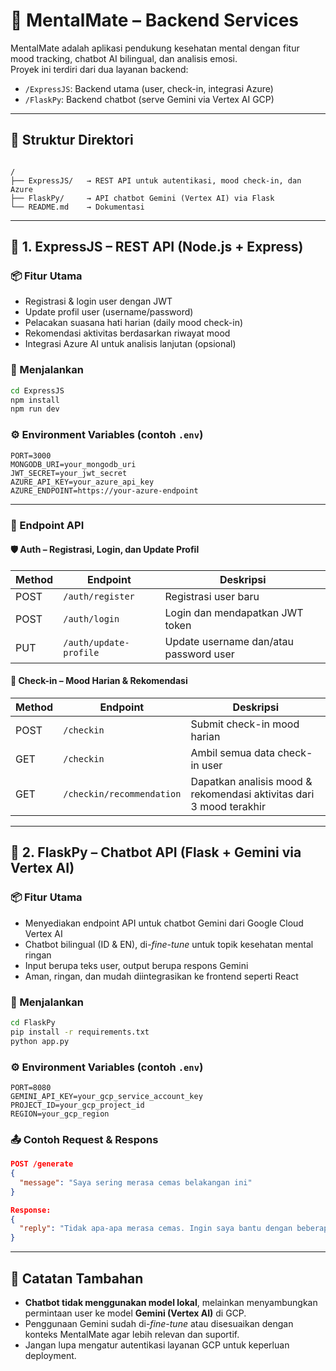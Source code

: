 # 🧠 MentalMate – Backend Services

MentalMate adalah aplikasi pendukung kesehatan mental dengan fitur mood tracking, chatbot AI bilingual, dan analisis emosi.  
Proyek ini terdiri dari dua layanan backend:

- `/ExpressJS`: Backend utama (user, check-in, integrasi Azure)
- `/FlaskPy`: Backend chatbot (serve Gemini via Vertex AI GCP)

---

## 📁 Struktur Direktori

```

/
├── ExpressJS/   → REST API untuk autentikasi, mood check-in, dan Azure
├── FlaskPy/     → API chatbot Gemini (Vertex AI) via Flask
└── README.md    → Dokumentasi

````

---

## 🔧 1. ExpressJS – REST API (Node.js + Express)

### 📦 Fitur Utama
- Registrasi & login user dengan JWT
- Update profil user (username/password)
- Pelacakan suasana hati harian (daily mood check-in)
- Rekomendasi aktivitas berdasarkan riwayat mood
- Integrasi Azure AI untuk analisis lanjutan (opsional)

### 🚀 Menjalankan

```bash
cd ExpressJS
npm install
npm run dev
````

### ⚙️ Environment Variables (contoh `.env`)

```env
PORT=3000
MONGODB_URI=your_mongodb_uri
JWT_SECRET=your_jwt_secret
AZURE_API_KEY=your_azure_api_key
AZURE_ENDPOINT=https://your-azure-endpoint
```

---

### 📮 Endpoint API

#### 🛡️ Auth – Registrasi, Login, dan Update Profil

| Method | Endpoint               | Deskripsi                              |
| ------ | ---------------------- | -------------------------------------- |
| POST   | `/auth/register`       | Registrasi user baru                   |
| POST   | `/auth/login`          | Login dan mendapatkan JWT token        |
| PUT    | `/auth/update-profile` | Update username dan/atau password user |

#### 📆 Check-in – Mood Harian & Rekomendasi

| Method | Endpoint                  | Deskripsi                                                           |
| ------ | ------------------------- | ------------------------------------------------------------------- |
| POST   | `/checkin`                | Submit check-in mood harian                                         |
| GET    | `/checkin`                | Ambil semua data check-in user                                      |
| GET    | `/checkin/recommendation` | Dapatkan analisis mood & rekomendasi aktivitas dari 3 mood terakhir |

---

## 🤖 2. FlaskPy – Chatbot API (Flask + Gemini via Vertex AI)

### 📦 Fitur Utama

* Menyediakan endpoint API untuk chatbot Gemini dari Google Cloud Vertex AI
* Chatbot bilingual (ID & EN), di-*fine-tune* untuk topik kesehatan mental ringan
* Input berupa teks user, output berupa respons Gemini
* Aman, ringan, dan mudah diintegrasikan ke frontend seperti React

### 🚀 Menjalankan

```bash
cd FlaskPy
pip install -r requirements.txt
python app.py
```

### ⚙️ Environment Variables (contoh `.env`)

```env
PORT=8080
GEMINI_API_KEY=your_gcp_service_account_key
PROJECT_ID=your_gcp_project_id
REGION=your_gcp_region
```

### 📤 Contoh Request & Respons

```json
POST /generate
{
  "message": "Saya sering merasa cemas belakangan ini"
}
```

```json
Response:
{
  "reply": "Tidak apa-apa merasa cemas. Ingin saya bantu dengan beberapa tips relaksasi?"
}
```

---

## 📌 Catatan Tambahan

* **Chatbot tidak menggunakan model lokal**, melainkan menyambungkan permintaan user ke model **Gemini (Vertex AI)** di GCP.
* Penggunaan Gemini sudah di-*fine-tune* atau disesuaikan dengan konteks MentalMate agar lebih relevan dan suportif.
* Jangan lupa mengatur autentikasi layanan GCP untuk keperluan deployment.
